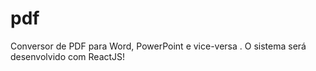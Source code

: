 # pdf
Conversor de PDF para Word, PowerPoint e vice-versa . O sistema será desenvolvido com ReactJS!
